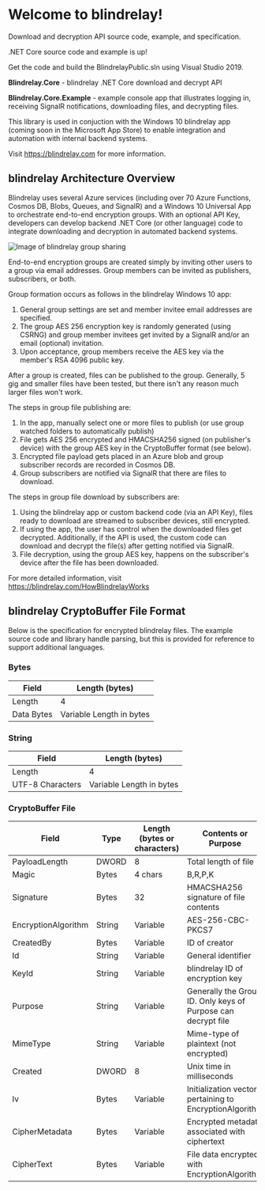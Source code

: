 # Welcome to blindrelay!
Download and decryption API source code, example, and specification.

.NET Core source code and example is up!

Get the code and build the BlindrelayPublic.sln using Visual Studio 2019. 

**Blindrelay.Core** - blindrelay .NET Core download and decrypt API

**Blindrelay.Core.Example** - example console app that illustrates logging in, receiving SignalR notifications, downloading files, and decrypting files.

This library is used in conjuction with the Windows 10 blindrelay app (coming soon in the Microsoft App Store) to enable integration and automation with internal backend systems. 

Visit https://blindrelay.com for more information.

## blindrelay Architecture Overview
Blindrelay uses several Azure services (including over 70 Azure Functions, Cosmos DB, Blobs, Queues, and SignalR) and a Windows 10 Universal App to orchestrate end-to-end encryption groups. With an optional API Key, developers can develop backend .NET Core (or other language) code to integrate downloading and decryption in automated backend systems.

![Image of blindrelay group sharing](https://blindrelay.com/media/blindrelay-multiple-subscribers-multiple-publishersubscribers.png)

End-to-end encryption groups are created simply by inviting other users to a group via email addresses. Group members can be invited as publishers, subscribers, or both. 

Group formation occurs as follows in the blindrelay Windows 10 app:
1. General group settings are set and member invitee email addresses are specified.
2. The group AES 256 encryption key is randomly generated (using CSRNG) and group member invitees get invited by a SignalR and/or an email (optional) invitation.
3. Upon acceptance, group members receive the AES key via the member's RSA 4096 public key.

After a group is created, files can be published to the group. Generally, 5 gig and smaller files have been tested, but there isn't any reason much larger files won't work.

The steps in group file publishing are:
1. In the app, manually select one or more files to publish (or use group watched folders to automatically publish)
2. File gets AES 256 encrypted and HMACSHA256 signed (on publisher's device) with the group AES key in the CryptoBuffer format (see below).
3. Encrypted file payload gets placed in an Azure blob and group subscriber records are recorded in Cosmos DB.
4. Group subscribers are notified via SignalR that there are files to download.

The steps in group file download by subscribers are:
1. Using the blindrelay app or custom backend code (via an API Key), files ready to download are streamed to subscriber devices, still encrypted.
2. If using the app, the user has control when the downloaded files get decrypted. Additionally, if the API is used, the custom code can download and decrypt the file(s) after getting notified via SignalR.
3. File decryption, using the group AES key, happens on the subscriber's device after the file has been downloaded.

For more detailed information, visit https://blindrelay.com/HowBlindrelayWorks

## blindrelay CryptoBuffer File Format
Below is the specification for encrypted blindrelay files.
The example source code and library handle parsing, but this is provided for reference to support additional languages.

### Bytes

Field | Length (bytes)
------------ | ------------
Length | 4
Data Bytes | Variable Length in bytes

### String
Field | Length (bytes)
------------ | ------------
Length | 4
UTF-8 Characters | Variable Length in bytes

### CryptoBuffer File
Field | Type | Length (bytes or characters) | Contents or Purpose
------------ | ------------ | ------------ | ------------
PayloadLength | DWORD | 8 | Total length of file
Magic | Bytes | 4 chars | B,R,P,K
Signature | Bytes | 32 | HMACSHA256 signature of file contents
EncryptionAlgorithm | String | Variable | AES-256-CBC-PKCS7
CreatedBy | Bytes | Variable | ID of creator
Id | String | Variable | General identifier
KeyId | String | Variable | blindrelay ID of encryption key
Purpose | String | Variable | Generally the Group ID. Only keys of Purpose can decrypt file
MimeType | String | Variable | Mime-type of plaintext (not encrypted)
Created | DWORD | 8 | Unix time in milliseconds
Iv | Bytes | Variable | Initialization vector pertaining to EncryptionAlgorithm
CipherMetadata | Bytes | Variable | Encrypted metadata associated with ciphertext
CipherText | Bytes | Variable | File data encrypted with EncryptionAlgorithm
